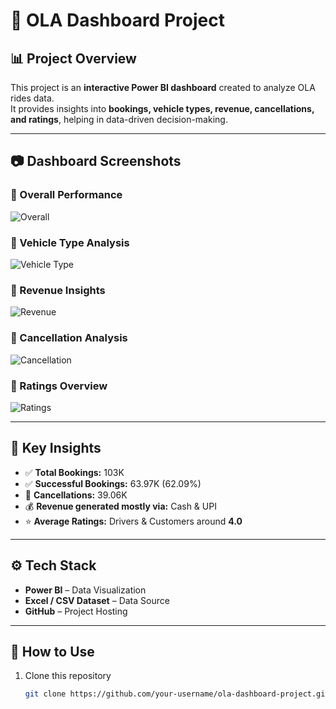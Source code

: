 # 🚖 OLA Dashboard Project

## 📊 Project Overview
This project is an **interactive Power BI dashboard** created to analyze OLA rides data.  
It provides insights into **bookings, vehicle types, revenue, cancellations, and ratings**, helping in data-driven decision-making.  

---

## 📷 Dashboard Screenshots

### 🔹 Overall Performance
![Overall](screenshots/overall.png)

### 🔹 Vehicle Type Analysis
![Vehicle Type](screenshots/vehicle_type.png)

### 🔹 Revenue Insights
![Revenue](screenshots/revenue.png)

### 🔹 Cancellation Analysis
![Cancellation](screenshots/cancellation.png)

### 🔹 Ratings Overview
![Ratings](screenshots/ratings.png)

---

## 📌 Key Insights
- ✅ **Total Bookings:** 103K  
- ✅ **Successful Bookings:** 63.97K (62.09%)  
- 🚫 **Cancellations:** 39.06K  
- 💰 **Revenue generated mostly via:** Cash & UPI  
- ⭐ **Average Ratings:** Drivers & Customers around **4.0**  

---

## ⚙️ Tech Stack
- **Power BI** – Data Visualization  
- **Excel / CSV Dataset** – Data Source  
- **GitHub** – Project Hosting  

---

## 🚀 How to Use
1. Clone this repository  
   ```bash
   git clone https://github.com/your-username/ola-dashboard-project.git
